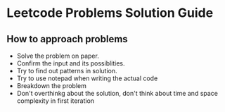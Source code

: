 # Leetcode Problems Solution Guide

## How to approach problems

- Solve the problem on paper.
- Confirm the input and its possiblities.
- Try to find out patterns in solution.
- Try to use notepad when writing the actual code
- Breakdown the problem
- Don't overthinkg about the solution, don't think about time and space complexity in first iteration
